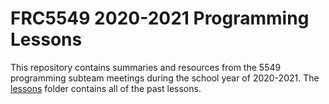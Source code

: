 # FRC5549 2020-2021 Programming Lessons
This repository contains summaries and resources from the 5549 programming subteam meetings during the school year of 2020-2021. The [lessons](lessons) folder contains all of the past lessons.
